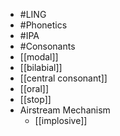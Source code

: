 - #LING
- #Phonetics
- #IPA
- #Consonants
- [[modal]]
- [[bilabial]]
- [[central consonant]]
- [[oral]]
- [[stop]]
- Airstream Mechanism
	- [[implosive]]